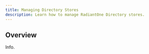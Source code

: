 ```yaml
---
title: Managing Directory Stores
description: Learn how to manage RadiantOne Directory stores.
---
```


## Overview

Info.